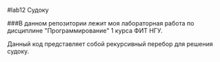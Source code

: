 #lab12 Судоку
      
###В данном репозитории лежит моя лабораторная работа по дисциплине "Программирование" 1 курса ФИТ НГУ. 

Данный код представляет собой рекурсивный перебор для решения судоку. 

